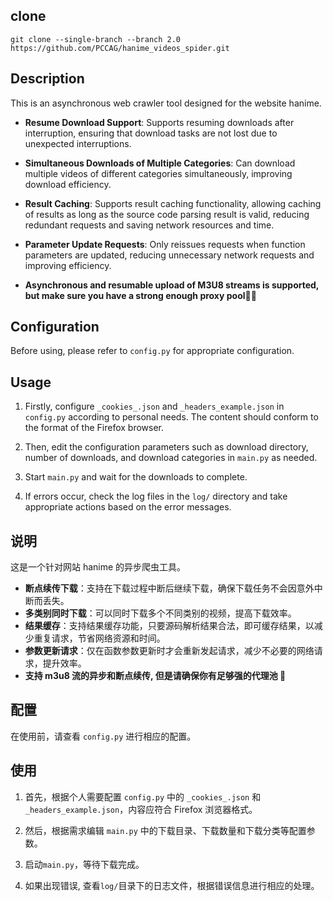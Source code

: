 ## clone

```shell
git clone --single-branch --branch 2.0 https://github.com/PCCAG/hanime_videos_spider.git
```

## Description

This is an asynchronous web crawler tool designed for the website hanime.

- **Resume Download Support**: Supports resuming downloads after interruption, ensuring that download tasks are not lost due to unexpected interruptions.
- **Simultaneous Downloads of Multiple Categories**: Can download multiple videos of different categories simultaneously, improving download efficiency.
- **Result Caching**: Supports result caching functionality, allowing caching of results as long as the source code parsing result is valid, reducing redundant requests and saving network resources and time.
- **Parameter Update Requests**: Only reissues requests when function parameters are updated, reducing unnecessary network requests and improving efficiency.

- **Asynchronous and resumable upload of M3U8 streams is supported, but make sure you have a strong enough proxy pool🤣🤔**

## Configuration

Before using, please refer to `config.py` for appropriate configuration.

## Usage

1. Firstly, configure `_cookies_.json` and `_headers_example.json` in `config.py` according to personal needs. The content should conform to the format of the Firefox browser.

2. Then, edit the configuration parameters such as download directory, number of downloads, and download categories in `main.py` as needed.

3. Start `main.py` and wait for the downloads to complete.

4. If errors occur, check the log files in the `log/` directory and take appropriate actions based on the error messages.

## 说明

这是一个针对网站 hanime 的异步爬虫工具。

- **断点续传下载**：支持在下载过程中断后继续下载，确保下载任务不会因意外中断而丢失。
- **多类别同时下载**：可以同时下载多个不同类别的视频，提高下载效率。
- **结果缓存**：支持结果缓存功能，只要源码解析结果合法，即可缓存结果，以减少重复请求，节省网络资源和时间。
- **参数更新请求**：仅在函数参数更新时才会重新发起请求，减少不必要的网络请求，提升效率。
- **支持 m3u8 流的异步和断点续传, 但是请确保你有足够强的代理池 🤣**

## 配置

在使用前，请查看 `config.py` 进行相应的配置。

## 使用

1. 首先，根据个人需要配置 `config.py` 中的 `_cookies_.json` 和 `_headers_example.json`，内容应符合 Firefox 浏览器格式。

2. 然后，根据需求编辑 `main.py` 中的下载目录、下载数量和下载分类等配置参数。

3. 启动`main.py`，等待下载完成。

4. 如果出现错误, 查看`log/`目录下的日志文件，根据错误信息进行相应的处理。
